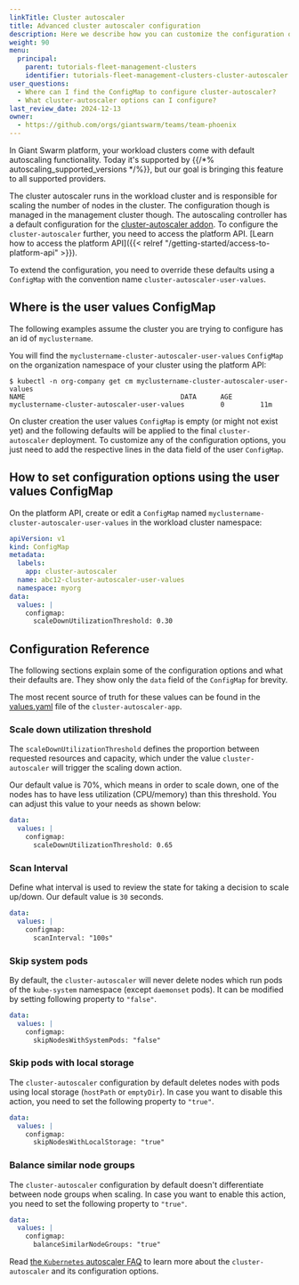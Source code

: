 ```yaml
---
linkTitle: Cluster autoscaler
title: Advanced cluster autoscaler configuration
description: Here we describe how you can customize the configuration of the managed cluster autoscaler service in your workload clusters.
weight: 90
menu:
  principal:
    parent: tutorials-fleet-management-clusters
    identifier: tutorials-fleet-management-clusters-cluster-autoscaler
user_questions:
  - Where can I find the ConfigMap to configure cluster-autoscaler?
  - What cluster-autoscaler options can I configure?
last_review_date: 2024-12-13
owner:
  - https://github.com/orgs/giantswarm/teams/team-phoenix
---
```


In Giant Swarm platform, your workload clusters come with default autoscaling functionality. Today it's supported by {{/*% autoscaling_supported_versions */%}}, but our goal is bringing this feature to all supported providers.

The cluster autoscaler runs in the workload cluster and is responsible for scaling the number of nodes in the cluster. The configuration though is managed in the management cluster though. The autoscaling controller has a default configuration for the [cluster-autoscaler addon](https://github.com/kubernetes/autoscaler/tree/master/cluster-autoscaler). To configure the `cluster-autoscaler` further, you need to access the platform API. [Learn how to access the platform API]({{< relref "/getting-started/access-to-platform-api" >}}).

To extend the configuration, you need to override these defaults using a `ConfigMap` with the convention name `cluster-autoscaler-user-values`.

## Where is the user values ConfigMap

The following examples assume the cluster you are trying to configure has an id of `myclustername`.

You will find the `myclustername-cluster-autoscaler-user-values` `ConfigMap` on the organization namespace of your cluster using the platform API:

```text
$ kubectl -n org-company get cm myclustername-cluster-autoscaler-user-values
NAME                                       DATA      AGE
myclustername-cluster-autoscaler-user-values         0         11m
```

On cluster creation the user values `ConfigMap` is empty (or might not exist yet) and the following defaults will be applied to the final `cluster-autoscaler` deployment. To customize any of the configuration options, you just need to add the respective lines in the data field of the user `ConfigMap`.

## How to set configuration options using the user values ConfigMap

On the platform API, create or edit a `ConfigMap` named `myclustername-cluster-autoscaler-user-values` in the workload cluster namespace:

```yaml
apiVersion: v1
kind: ConfigMap
metadata:
  labels:
    app: cluster-autoscaler
  name: abc12-cluster-autoscaler-user-values
  namespace: myorg
data:
  values: |
    configmap:
      scaleDownUtilizationThreshold: 0.30
```

## Configuration Reference

The following sections explain some of the configuration options and what their defaults are. They show only the `data` field of the `ConfigMap` for brevity.

The most recent source of truth for these values can be found in the [values.yaml](https://github.com/giantswarm/cluster-autoscaler-app/blob/v1.30.3-gs1/helm/cluster-autoscaler-app/values.yaml) file of the `cluster-autoscaler-app`.

### Scale down utilization threshold

The `scaleDownUtilizationThreshold` defines the proportion between requested resources and capacity, which under the value `cluster-autoscaler` will trigger the scaling down action.

Our default value is 70%, which means in order to scale down, one of the nodes has to have less utilization (CPU/memory) than this threshold. You can adjust this value to your needs as shown below:

```yaml
data:
  values: |
    configmap:
      scaleDownUtilizationThreshold: 0.65
```

### Scan Interval

Define what interval is used to review the state for taking a decision to scale up/down. Our default value is `30` seconds.

```yaml
data:
  values: |
    configmap:
      scanInterval: "100s"
```

### Skip system pods

By default, the `cluster-autoscaler` will never delete nodes which run pods of the `kube-system` namespace (except `daemonset` pods). It can be modified by setting following property to `"false"`.

```yaml
data:
  values: |
    configmap:
      skipNodesWithSystemPods: "false"
```

### Skip pods with local storage

The `cluster-autoscaler` configuration by default deletes nodes with pods using local storage (`hostPath` or `emptyDir`). In case you want to disable this action, you need to set the following property to `"true"`.

```yaml
data:
  values: |
    configmap:
      skipNodesWithLocalStorage: "true"
```

### Balance similar node groups

The `cluster-autoscaler` configuration by default doesn't differentiate between node groups when scaling. In case you want to enable this action, you need to set the following property to `"true"`.

```yaml
data:
  values: |
    configmap:
      balanceSimilarNodeGroups: "true"
```

Read [the `Kubernetes` autoscaler FAQ](https://github.com/kubernetes/autoscaler/blob/master/cluster-autoscaler/FAQ.md) to learn more about the `cluster-autoscaler` and its configuration options.
